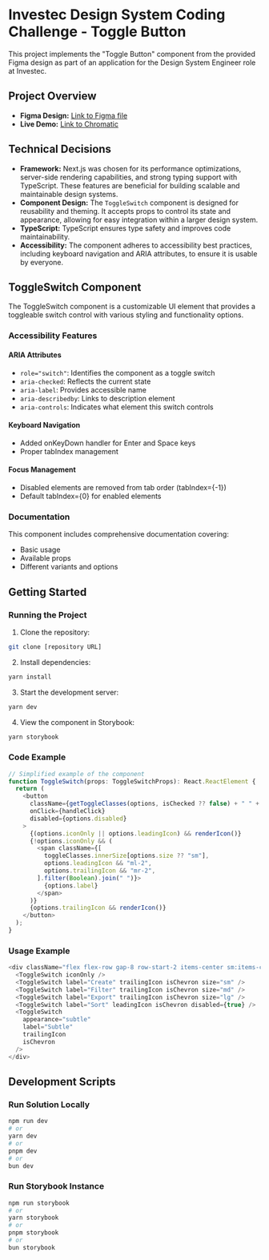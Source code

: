 # Investec Design System Coding Challenge - Toggle Button

This project implements the "Toggle Button" component from the provided Figma design as part of an application for the Design System Engineer role at Investec.

## Project Overview

- **Figma Design:** [Link to Figma file](https://www.figma.com/design/b5NswTkSDEC3igrYkqfdf4/IDS---Assessment-(2024-11-13-Jaco-Kotzee)?node-id=1-9954&t=8AkGpGfa2JEYZbYv-1)
- **Live Demo:** [Link to Chromatic](https://673b9400d5550feb1975d271-swykolwanc.chromatic.com/?path=/story/ui-toggleswitch--default)

## Technical Decisions

- **Framework:** Next.js was chosen for its performance optimizations, server-side rendering capabilities, and strong typing support with TypeScript. These features are beneficial for building scalable and maintainable design systems.
- **Component Design:** The `ToggleSwitch` component is designed for reusability and theming. It accepts props to control its state and appearance, allowing for easy integration within a larger design system.
- **TypeScript:** TypeScript ensures type safety and improves code maintainability.
- **Accessibility:** The component adheres to accessibility best practices, including keyboard navigation and ARIA attributes, to ensure it is usable by everyone.

## ToggleSwitch Component

The ToggleSwitch component is a customizable UI element that provides a toggleable switch control with various styling and functionality options.

### Accessibility Features

#### ARIA Attributes
- `role="switch"`: Identifies the component as a toggle switch
- `aria-checked`: Reflects the current state
- `aria-label`: Provides accessible name
- `aria-describedby`: Links to description element
- `aria-controls`: Indicates what element this switch controls

#### Keyboard Navigation
- Added onKeyDown handler for Enter and Space keys
- Proper tabIndex management

#### Focus Management
- Disabled elements are removed from tab order (tabIndex={-1})
- Default tabIndex={0} for enabled elements

### Documentation
This component includes comprehensive documentation covering:
- Basic usage
- Available props
- Different variants and options

## Getting Started

### Running the Project

1. Clone the repository:
```bash
git clone [repository URL]
```

2. Install dependencies:
```bash
yarn install
```

3. Start the development server:
```bash
yarn dev
```

4. View the component in Storybook:
```bash
yarn storybook
```

### Code Example

```typescript
// Simplified example of the component
function ToggleSwitch(props: ToggleSwitchProps): React.ReactElement {
  return (
    <button 
      className={getToggleClasses(options, isChecked ?? false) + " " + toggleClasses.outerSize[options.size ?? "sm"]}
      onClick={handleClick}
      disabled={options.disabled}
    >
      {(options.iconOnly || options.leadingIcon) && renderIcon()} 
      {!options.iconOnly && (
        <span className={[
          toggleClasses.innerSize[options.size ?? "sm"],
          options.leadingIcon && "ml-2", 
          options.trailingIcon && "mr-2", 
        ].filter(Boolean).join(" ")}>
          {options.label} 
        </span>
      )}
      {options.trailingIcon && renderIcon()} 
    </button>
  );
}
```

### Usage Example
```typescript
<div className="flex flex-row gap-8 row-start-2 items-center sm:items-center">
  <ToggleSwitch iconOnly />
  <ToggleSwitch label="Create" trailingIcon isChevron size="sm" />
  <ToggleSwitch label="Filter" trailingIcon isChevron size="md" />
  <ToggleSwitch label="Export" trailingIcon isChevron size="lg" />
  <ToggleSwitch label="Sort" leadingIcon isChevron disabled={true} />
  <ToggleSwitch
    appearance="subtle"
    label="Subtle"
    trailingIcon
    isChevron
  />
</div>
```

## Development Scripts

### Run Solution Locally
```bash
npm run dev
# or
yarn dev
# or
pnpm dev
# or
bun dev
```

### Run Storybook Instance
```bash
npm run storybook
# or
yarn storybook
# or
pnpm storybook
# or
bun storybook
```



